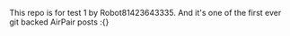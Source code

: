 This repo is for test 1 by Robot81423643335. And it's one of the first ever git backed AirPair posts :{}